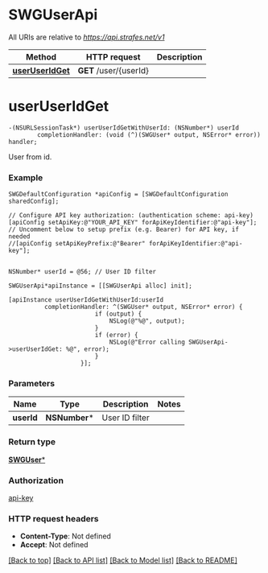 # SWGUserApi

All URIs are relative to *https://api.strafes.net/v1*

Method | HTTP request | Description
------------- | ------------- | -------------
[**userUserIdGet**](SWGUserApi.md#useruseridget) | **GET** /user/{userId} | 


# **userUserIdGet**
```objc
-(NSURLSessionTask*) userUserIdGetWithUserId: (NSNumber*) userId
        completionHandler: (void (^)(SWGUser* output, NSError* error)) handler;
```



User from id.

### Example 
```objc
SWGDefaultConfiguration *apiConfig = [SWGDefaultConfiguration sharedConfig];

// Configure API key authorization: (authentication scheme: api-key)
[apiConfig setApiKey:@"YOUR_API_KEY" forApiKeyIdentifier:@"api-key"];
// Uncomment below to setup prefix (e.g. Bearer) for API key, if needed
//[apiConfig setApiKeyPrefix:@"Bearer" forApiKeyIdentifier:@"api-key"];


NSNumber* userId = @56; // User ID filter

SWGUserApi*apiInstance = [[SWGUserApi alloc] init];

[apiInstance userUserIdGetWithUserId:userId
          completionHandler: ^(SWGUser* output, NSError* error) {
                        if (output) {
                            NSLog(@"%@", output);
                        }
                        if (error) {
                            NSLog(@"Error calling SWGUserApi->userUserIdGet: %@", error);
                        }
                    }];
```

### Parameters

Name | Type | Description  | Notes
------------- | ------------- | ------------- | -------------
 **userId** | **NSNumber***| User ID filter | 

### Return type

[**SWGUser***](SWGUser.md)

### Authorization

[api-key](../README.md#api-key)

### HTTP request headers

 - **Content-Type**: Not defined
 - **Accept**: Not defined

[[Back to top]](#) [[Back to API list]](../README.md#documentation-for-api-endpoints) [[Back to Model list]](../README.md#documentation-for-models) [[Back to README]](../README.md)

